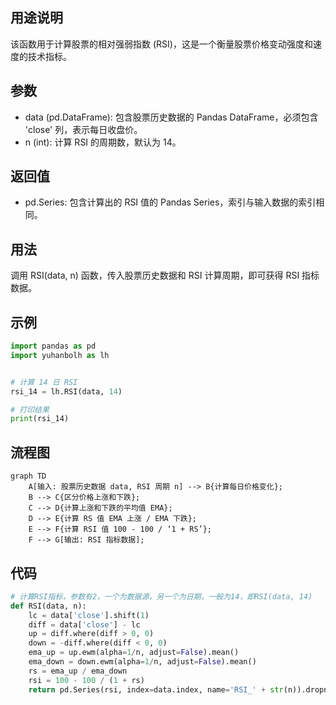 ## 用途说明

该函数用于计算股票的相对强弱指数 (RSI)，这是一个衡量股票价格变动强度和速度的技术指标。

## 参数

* data (pd.DataFrame): 包含股票历史数据的 Pandas DataFrame，必须包含 'close' 列，表示每日收盘价。
* n (int): 计算 RSI 的周期数，默认为 14。
## 返回值

* pd.Series: 包含计算出的 RSI 值的 Pandas Series，索引与输入数据的索引相同。
## 用法

调用 RSI(data, n) 函数，传入股票历史数据和 RSI 计算周期，即可获得 RSI 指标数据。

## 示例

```python
import pandas as pd
import yuhanbolh as lh


# 计算 14 日 RSI
rsi_14 = lh.RSI(data, 14)

# 打印结果
print(rsi_14)
```

## 流程图

```mermaid
graph TD
    A[输入: 股票历史数据 data, RSI 周期 n] --> B{计算每日价格变化};
    B --> C{区分价格上涨和下跌};
    C --> D{计算上涨和下跌的平均值 EMA};
    D --> E{计算 RS 值 EMA 上涨 / EMA 下跌};
    E --> F{计算 RSI 值 100 - 100 / ‘1 + RS’};
    F --> G[输出: RSI 指标数据];
```

## 代码

```python
# 计算RSI指标，参数有2，一个为数据源，另一个为日期，一般为14，即RSI(data, 14)
def RSI(data, n):
    lc = data['close'].shift(1)
    diff = data['close'] - lc
    up = diff.where(diff > 0, 0)
    down = -diff.where(diff < 0, 0)
    ema_up = up.ewm(alpha=1/n, adjust=False).mean()
    ema_down = down.ewm(alpha=1/n, adjust=False).mean()
    rs = ema_up / ema_down
    rsi = 100 - 100 / (1 + rs)
    return pd.Series(rsi, index=data.index, name='RSI_' + str(n)).dropna()
```

